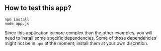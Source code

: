 How to test this app?
---------------------

```
npm install
node app.js
```

Since this application is more complex than the other examples, you will need to
install some specific dependencies. Some of those dependencies might not be in
`npm` at the moment, install them at your own discretion.